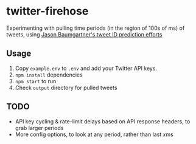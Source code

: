 # twitter-firehose

Experimenting with pulling time periods (in the region of 100s of ms) of tweets, using [Jason Baumgartner's tweet ID prediction efforts](https://docs.google.com/document/d/1xVrPoNutyqTdQ04DXBEZW4ZW4A5RAQW2he7qIpTmG-M/)

## Usage

1. Copy `example.env` to `.env` and add your Twitter API keys.
2. `npm install` dependencies
3. `npm start` to run
4. Check `output` directory for pulled tweets

## TODO

- API key cycling & rate-limit delays based on API response headers, to grab larger periods
- More config options, to look at any period, rather than last 𝑥ms
